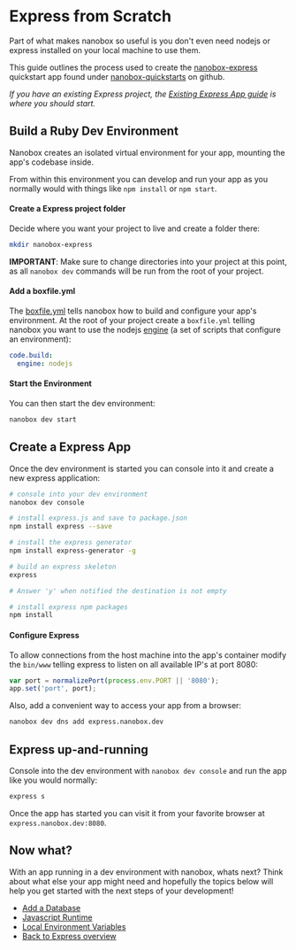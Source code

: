 # Express from Scratch
Part of what makes nanobox so useful is you don't even need nodejs or express installed on your local machine to use them.

This guide outlines the process used to create the <a href="https://github.com/nanobox-quickstarts/nanobox-express" target="\_blank">nanobox-express</a> quickstart app found under <a href="https://github.com/nanobox-quickstarts" target="\_blank">nanobox-quickstarts</a> on github.

*If you have an existing Express project, the [Existing Express App guide](/php/express/getting-started/existing-app) is where you should start.*

## Build a Ruby Dev Environment
Nanobox creates an isolated virtual environment for your app, mounting the app's codebase inside.

From within this environment you can develop and run your app as you normally would with things like `npm install` or `npm start`.

#### Create a Express project folder
Decide where you want your project to live and create a folder there:

```bash
mkdir nanobox-express
```

**IMPORTANT**: Make sure to change directories into your project at this point, as all `nanobox dev` commands will be run from the root of your project.

#### Add a boxfile.yml
The <a href="https://docs.nanobox.io/boxfile/" target="\_blank">boxfile.yml</a> tells nanobox how to build and configure your app's environment. At the root of your project create a `boxfile.yml` telling nanobox you want to use the nodejs <a href="https://docs.nanobox.io/engines/" target="\_blank">engine</a> (a set of scripts that configure an environment):

```yaml
code.build:
  engine: nodejs
```

#### Start the Environment
You can then start the dev environment:

```bash
nanobox dev start
```

## Create a Express App
Once the dev environment is started you can console into it and create a new express application:

```bash
# console into your dev environment
nanobox dev console

# install express.js and save to package.json
npm install express --save

# install the express generator
npm install express-generator -g

# build an express skeleton
express

# Answer 'y' when notified the destination is not empty

# install express npm packages
npm install
```

#### Configure Express
To allow connections from the host machine into the app's container modify the `bin/www` telling express to listen on all available IP's at port 8080:

```js
var port = normalizePort(process.env.PORT || '8080');
app.set('port', port);
```

Also, add a convenient way to access your app from a browser:

```bash
nanobox dev dns add express.nanobox.dev
```

## Express up-and-running
Console into the dev environment with `nanobox dev console` and run the app like you would normally:

```bash
express s
```

Once the app has started you can visit it from your favorite browser at `express.nanobox.dev:8080`.

## Now what?
With an app running in a dev environment with nanobox, whats next? Think about what else your app might need and hopefully the topics below will help you get started with the next steps of your development!

* [Add a Database](/nodejs/express/next-steps/add-a-database)
* [Javascript Runtime](/nodejs/express/next-steps/javascript-runtime)
* [Local Environment Variables](/nodejs/express/next-steps/local-evars)
* [Back to Express overview](/nodejs/express)
